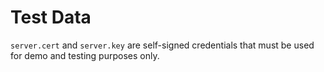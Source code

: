 # Test Data

`server.cert` and `server.key` are self-signed credentials that must be used for demo and testing purposes only.